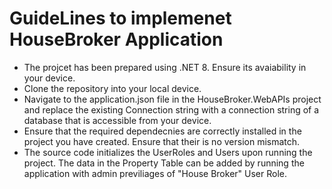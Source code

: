 <h1>GuideLines to implemenet HouseBroker Application </h1>

<ul>
  <li>The projcet has been prepared using .NET 8. Ensure its avaiability in your device.</li>
  <li>Clone the repository into your local device.</li>
  <li>Navigate to the application.json file in the HouseBroker.WebAPIs project and replace the existing Connection string with a connection string of a database that is accessible from your device.</li>
  <li>Ensure that the required dependecnies are correctly installed in the project you have created. Ensure that their is no version mismatch.</li>
  <li>The source code initializes the UserRoles and Users upon running the project. The data in the Property Table can be added by running the application with admin previliages of "House Broker" User Role. </li>
</ul>
